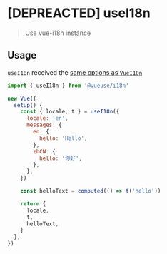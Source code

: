 # [DEPREACTED] useI18n

> Use vue-i18n instance

## Usage

`useI18n` received the [same options as `VueI18n`](https://kazupon.github.io/vue-i18n/api/#constructor-options)

```js
import { useI18n } from '@vueuse/i18n'

new Vue({
  setup() {
    const { locale, t } = useI18n({
      locale: 'en',
      messages: {
        en: {
          hello: 'Hello',
        },
        zhCN: {
          hello: '你好',
        },
      },
    })

    const helloText = computed(() => t('hello'))

    return {
      locale,
      t,
      helloText,
    }
  },
})
```
